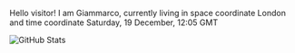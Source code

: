 Hello visitor! I am Giammarco, currently living in space coordinate London and time coordinate Saturday, 19 December, 12:05 GMT

![GitHub Stats](https://github-readme-stats.vercel.app/api?username=grcasanova)

